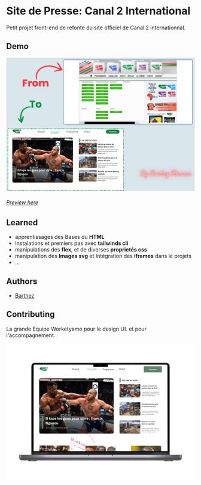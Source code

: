 
# Site de Presse: Canal 2 International

Petit projet front-end de refonte du site officiel de Canal 2 internationnal.

## Demo

![Preview](src/assets/preview.png)

###### [Preview here](https://www.github.com/01Barthez)

## Learned

- apprentissages des Bases du **HTML**
- Instalations et premiers pas avec **tailwinds cli**
- manipulations des **flex**,  et de diverses **proprietés css**
- manipulation des **Images svg** et Intégration des **iframes** dans le projets
- ...

## Authors

- [Barthez](https://www.github.com/01Barthez)

## Contributing

La grande Equipe Worketyamo pour le design UI. et pour l'accompagnement.

![Preview](src/assets/preview2.svg)
